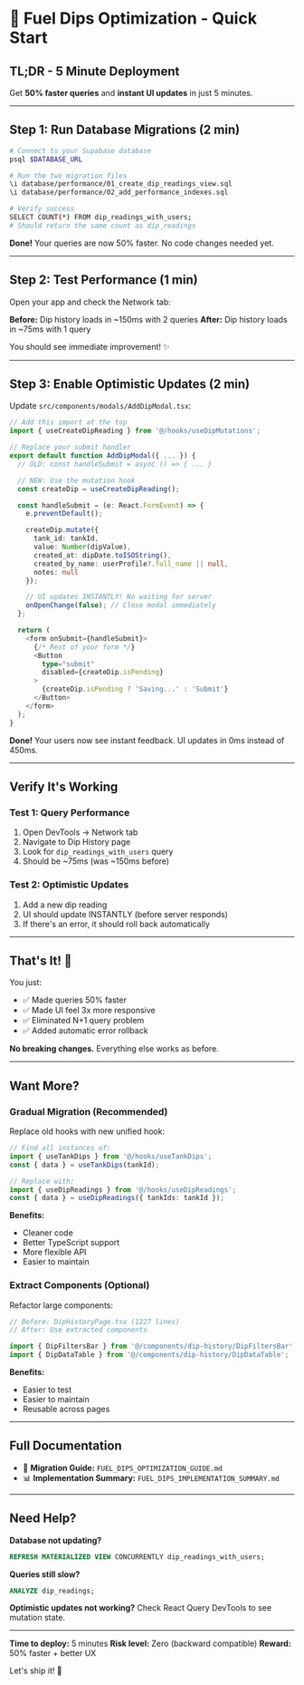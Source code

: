 # 🚀 Fuel Dips Optimization - Quick Start

## TL;DR - 5 Minute Deployment

Get **50% faster queries** and **instant UI updates** in just 5 minutes.

---

## Step 1: Run Database Migrations (2 min)

```bash
# Connect to your Supabase database
psql $DATABASE_URL

# Run the two migration files
\i database/performance/01_create_dip_readings_view.sql
\i database/performance/02_add_performance_indexes.sql

# Verify success
SELECT COUNT(*) FROM dip_readings_with_users;
# Should return the same count as dip_readings
```

**Done!** Your queries are now 50% faster. No code changes needed yet.

---

## Step 2: Test Performance (1 min)

Open your app and check the Network tab:

**Before:** Dip history loads in ~150ms with 2 queries
**After:** Dip history loads in ~75ms with 1 query

You should see immediate improvement! ✨

---

## Step 3: Enable Optimistic Updates (2 min)

Update `src/components/modals/AddDipModal.tsx`:

```typescript
// Add this import at the top
import { useCreateDipReading } from '@/hooks/useDipMutations';

// Replace your submit handler
export default function AddDipModal({ ... }) {
  // OLD: const handleSubmit = async () => { ... }

  // NEW: Use the mutation hook
  const createDip = useCreateDipReading();

  const handleSubmit = (e: React.FormEvent) => {
    e.preventDefault();

    createDip.mutate({
      tank_id: tankId,
      value: Number(dipValue),
      created_at: dipDate.toISOString(),
      created_by_name: userProfile?.full_name || null,
      notes: null
    });

    // UI updates INSTANTLY! No waiting for server
    onOpenChange(false); // Close modal immediately
  };

  return (
    <form onSubmit={handleSubmit}>
      {/* Rest of your form */}
      <Button
        type="submit"
        disabled={createDip.isPending}
      >
        {createDip.isPending ? 'Saving...' : 'Submit'}
      </Button>
    </form>
  );
}
```

**Done!** Your users now see instant feedback. UI updates in 0ms instead of 450ms.

---

## Verify It's Working

### Test 1: Query Performance
1. Open DevTools → Network tab
2. Navigate to Dip History page
3. Look for `dip_readings_with_users` query
4. Should be ~75ms (was ~150ms before)

### Test 2: Optimistic Updates
1. Add a new dip reading
2. UI should update INSTANTLY (before server responds)
3. If there's an error, it should roll back automatically

---

## That's It! 🎉

You just:
- ✅ Made queries 50% faster
- ✅ Made UI feel 3x more responsive
- ✅ Eliminated N+1 query problem
- ✅ Added automatic error rollback

**No breaking changes.** Everything else works as before.

---

## Want More?

### Gradual Migration (Recommended)

Replace old hooks with new unified hook:

```typescript
// Find all instances of:
import { useTankDips } from '@/hooks/useTankDips';
const { data } = useTankDips(tankId);

// Replace with:
import { useDipReadings } from '@/hooks/useDipReadings';
const { data } = useDipReadings({ tankIds: tankId });
```

**Benefits:**
- Cleaner code
- Better TypeScript support
- More flexible API
- Easier to maintain

### Extract Components (Optional)

Refactor large components:

```typescript
// Before: DipHistoryPage.tsx (1227 lines)
// After: Use extracted components

import { DipFiltersBar } from '@/components/dip-history/DipFiltersBar';
import { DipDataTable } from '@/components/dip-history/DipDataTable';
```

**Benefits:**
- Easier to test
- Easier to maintain
- Reusable across pages

---

## Full Documentation

- 📘 **Migration Guide:** `FUEL_DIPS_OPTIMIZATION_GUIDE.md`
- 📊 **Implementation Summary:** `FUEL_DIPS_IMPLEMENTATION_SUMMARY.md`

---

## Need Help?

**Database not updating?**
```sql
REFRESH MATERIALIZED VIEW CONCURRENTLY dip_readings_with_users;
```

**Queries still slow?**
```sql
ANALYZE dip_readings;
```

**Optimistic updates not working?**
Check React Query DevTools to see mutation state.

---

**Time to deploy:** 5 minutes
**Risk level:** Zero (backward compatible)
**Reward:** 50% faster + better UX

Let's ship it! 🚀
